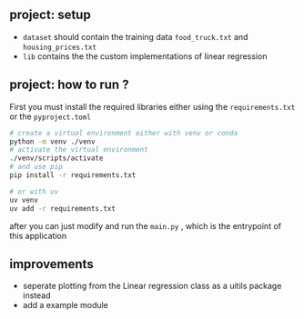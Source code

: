 ## project: setup
- `dataset` should contain the training data `food_truck.txt` and `housing_prices.txt`
- `lib` contains the the custom implementations of linear regression

## project: how to run ?
First you must install the required libraries either using the `requirements.txt` or the `pyproject.toml`
```sh
# create a virtual environment either with venv or conda
python -m venv ./venv
# activate the virtual environment
./venv/scripts/activate
# and use pip
pip install -r requirements.txt

# or with uv
uv venv
uv add -r requirements.txt
```

after you can just modify and run the `main.py` , which is the entrypoint of this application

## improvements 
- seperate plotting from the Linear regression class as a uitils package instead
- add a example module
